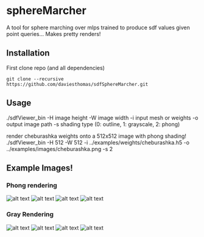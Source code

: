 # sphereMarcher

A tool for sphere marching over mlps trained to produce sdf values given point queries... Makes pretty renders!

## Installation
First clone repo (and all dependencies)

    git clone --recursive https://github.com/daviesthomas/sdfSphereMarcher.git
## Usage

./sdfViewer_bin 
    -H image height
    -W image width
    -i input mesh or weights
    -o output image path
    -s shading type (0: outline, 1: grayscale, 2: phong)

render cheburashka weights onto a 512x512 image with phong shading!
    ./sdfViewer_bin -H 512 -W 512 -i ../examples/weights/cheburashka.h5 -o ../examples/images/cheburashka.png -s 2

## Example Images!

### Phong rendering
![alt text](https://github.com/daviesthomas/sdfSphereMarcher/blob/master/examples/images/armadillo.png)
![alt text](https://github.com/daviesthomas/sdfSphereMarcher/blob/master/examples/images/arm.png)
![alt text](https://github.com/daviesthomas/sdfSphereMarcher/blob/master/examples/images/cow.png)
![alt text](https://github.com/daviesthomas/sdfSphereMarcher/blob/master/examples/images/horse.png)

### Gray Rendering
![alt text](https://github.com/daviesthomas/sdfSphereMarcher/blob/master/examples/images/armadillo-grey.png)
![alt text](https://github.com/daviesthomas/sdfSphereMarcher/blob/master/examples/images/arm-grey.png)
![alt text](https://github.com/daviesthomas/sdfSphereMarcher/blob/master/examples/images/cow-grey.png)
![alt text](https://github.com/daviesthomas/sdfSphereMarcher/blob/master/examples/images/horse-grey.png)
